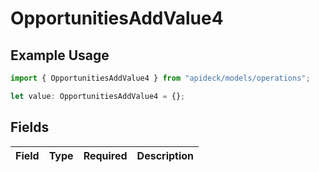 # OpportunitiesAddValue4

## Example Usage

```typescript
import { OpportunitiesAddValue4 } from "apideck/models/operations";

let value: OpportunitiesAddValue4 = {};
```

## Fields

| Field       | Type        | Required    | Description |
| ----------- | ----------- | ----------- | ----------- |